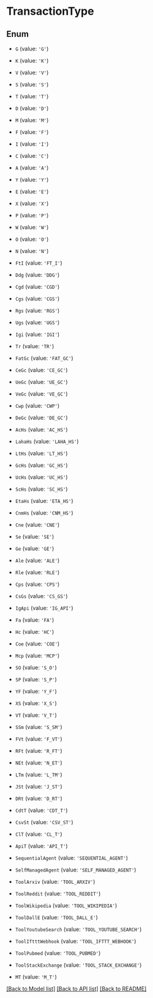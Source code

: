 # TransactionType


## Enum

* `G` (value: `'G'`)

* `K` (value: `'K'`)

* `V` (value: `'V'`)

* `S` (value: `'S'`)

* `T` (value: `'T'`)

* `D` (value: `'D'`)

* `M` (value: `'M'`)

* `F` (value: `'F'`)

* `I` (value: `'I'`)

* `C` (value: `'C'`)

* `A` (value: `'A'`)

* `Y` (value: `'Y'`)

* `E` (value: `'E'`)

* `X` (value: `'X'`)

* `P` (value: `'P'`)

* `W` (value: `'W'`)

* `O` (value: `'O'`)

* `N` (value: `'N'`)

* `FtI` (value: `'FT_I'`)

* `Ddg` (value: `'DDG'`)

* `Cgd` (value: `'CGD'`)

* `Cgs` (value: `'CGS'`)

* `Rgs` (value: `'RGS'`)

* `Ugs` (value: `'UGS'`)

* `Igi` (value: `'IGI'`)

* `Tr` (value: `'TR'`)

* `FatGc` (value: `'FAT_GC'`)

* `CeGc` (value: `'CE_GC'`)

* `UeGc` (value: `'UE_GC'`)

* `VeGc` (value: `'VE_GC'`)

* `Cwp` (value: `'CWP'`)

* `DeGc` (value: `'DE_GC'`)

* `AcHs` (value: `'AC_HS'`)

* `LahaHs` (value: `'LAHA_HS'`)

* `LtHs` (value: `'LT_HS'`)

* `GcHs` (value: `'GC_HS'`)

* `UcHs` (value: `'UC_HS'`)

* `ScHs` (value: `'SC_HS'`)

* `EtaHs` (value: `'ETA_HS'`)

* `CnmHs` (value: `'CNM_HS'`)

* `Cne` (value: `'CNE'`)

* `Se` (value: `'SE'`)

* `Ge` (value: `'GE'`)

* `Ale` (value: `'ALE'`)

* `Rle` (value: `'RLE'`)

* `Cps` (value: `'CPS'`)

* `CsGs` (value: `'CS_GS'`)

* `IgApi` (value: `'IG_API'`)

* `Fa` (value: `'FA'`)

* `Hc` (value: `'HC'`)

* `Coe` (value: `'COE'`)

* `Mcp` (value: `'MCP'`)

* `SO` (value: `'S_O'`)

* `SP` (value: `'S_P'`)

* `YF` (value: `'Y_F'`)

* `XS` (value: `'X_S'`)

* `VT` (value: `'V_T'`)

* `SSm` (value: `'S_SM'`)

* `FVt` (value: `'F_VT'`)

* `RFt` (value: `'R_FT'`)

* `NEt` (value: `'N_ET'`)

* `LTm` (value: `'L_TM'`)

* `JSt` (value: `'J_ST'`)

* `DRt` (value: `'D_RT'`)

* `CdtT` (value: `'CDT_T'`)

* `CsvSt` (value: `'CSV_ST'`)

* `ClT` (value: `'CL_T'`)

* `ApiT` (value: `'API_T'`)

* `SequentialAgent` (value: `'SEQUENTIAL_AGENT'`)

* `SelfManagedAgent` (value: `'SELF_MANAGED_AGENT'`)

* `ToolArxiv` (value: `'TOOL_ARXIV'`)

* `ToolReddit` (value: `'TOOL_REDDIT'`)

* `ToolWikipedia` (value: `'TOOL_WIKIPEDIA'`)

* `ToolDallE` (value: `'TOOL_DALL_E'`)

* `ToolYoutubeSearch` (value: `'TOOL_YOUTUBE_SEARCH'`)

* `ToolIftttWebhook` (value: `'TOOL_IFTTT_WEBHOOK'`)

* `ToolPubmed` (value: `'TOOL_PUBMED'`)

* `ToolStackExchange` (value: `'TOOL_STACK_EXCHANGE'`)

* `MT` (value: `'M_T'`)

[[Back to Model list]](../README.md#documentation-for-models) [[Back to API list]](../README.md#documentation-for-api-endpoints) [[Back to README]](../README.md)
